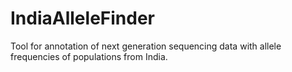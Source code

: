 # IndiaAlleleFinder
Tool for annotation of next generation sequencing data with allele frequencies of populations from India.

